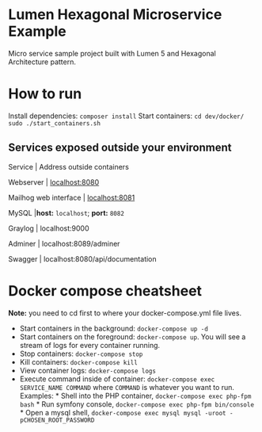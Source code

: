 # Lumen Hexagonal Microservice Example
Micro service sample project built with Lumen 5 and Hexagonal Architecture pattern.

# How to run #
Install dependencies:
`composer install`
Start containers:
`cd dev/docker/`
`sudo ./start_containers.sh` 


## Services exposed outside your environment ##

Service | Address outside containers

Webserver | [localhost:8080](http://localhost:8080)

Mailhog web interface | [localhost:8081](http://localhost:8081)

MySQL |**host:** `localhost`; **port:** `8082`

Graylog | localhost:9000

Adminer | localhost:8089/adminer

Swagger | localhost:8080/api/documentation

# Docker compose cheatsheet #

**Note:** you need to cd first to where your docker-compose.yml file lives.

  * Start containers in the background: `docker-compose up -d`
  * Start containers on the foreground: `docker-compose up`. You will see a stream of logs for every container running.
  * Stop containers: `docker-compose stop`
  * Kill containers: `docker-compose kill`
  * View container logs: `docker-compose logs`
  * Execute command inside of container: `docker-compose exec SERVICE_NAME COMMAND` where `COMMAND` is whatever you want to run. Examples:
        * Shell into the PHP container, `docker-compose exec php-fpm bash`
        * Run symfony console, `docker-compose exec php-fpm bin/console`
        * Open a mysql shell, `docker-compose exec mysql mysql -uroot -pCHOSEN_ROOT_PASSWORD`